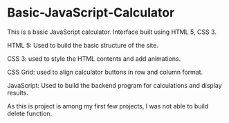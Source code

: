 # Basic-JavaScript-Calculator

This is a basic JavaScript calculator. Interface built using HTML 5, CSS 3.

HTML 5: Used to build the basic structure of the site.

CSS 3: used to style the HTML contents and add animations.

CSS Grid: used to align calculator buttons in row and column format.

JavaScript: Used to build the backend program for calculations and display results.

As this is project is among my first few projects, I was not able to build delete function.
